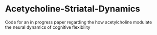 # Acetycholine-Striatal-Dynamics
Code for an in progress paper regarding the how acetylcholine modulate the neural dynamics of cognitive flexibility
